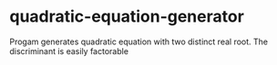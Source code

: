 # quadratic-equation-generator
Progam generates quadratic equation with two distinct real root. The discriminant is easily factorable
